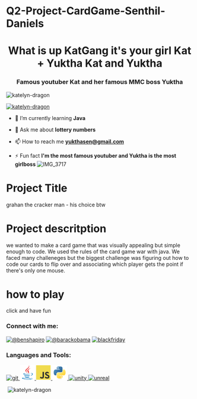 # Q2-Project-CardGame-Senthil-Daniels
<h1 align="center">What is up KatGang it's your girl Kat + Yuktha Kat and Yuktha</h1>
<h3 align="center">Famous youtuber Kat and her famous MMC boss Yuktha</h3>

<p align="left"> <img src="https://komarev.com/ghpvc/?username=katelyn-dragon&label=Profile%20views&color=0e75b6&style=flat" alt="katelyn-dragon" /> </p>

<p align="left"> <a href="https://github.com/ryo-ma/github-profile-trophy"><img src="https://github-profile-trophy.vercel.app/?username=katelyn-dragon" alt="katelyn-dragon" /></a> </p>

- 🌱 I’m currently learning **Java**

- 💬 Ask me about **lottery numbers**

- 📫 How to reach me **yukthasen@gmail.com**

- ⚡ Fun fact **I'm the most famous youtuber and Yuktha is the most girlboss**
![IMG_3717](https://user-images.githubusercontent.com/20590586/148612582-72f5e53e-704f-4c46-8e86-ea617f08c3aa.GIF)

# Project Title
grahan the cracker man - his choice btw
# Project descritption
we wanted to make a card game that was visually appealing but simple enough to code. We used the rules of the card game war with java. We faced many challeneges but the biggest challenge was figuring out how to code our cards to flip over and associating which player gets the point if there's only one mouse.
# how to play
click and have fun

<h3 align="left">Connect with me:</h3>
<p align="left">
<a href="https://twitter.com/@benshapiro" target="blank"><img align="center" src="https://raw.githubusercontent.com/rahuldkjain/github-profile-readme-generator/master/src/images/icons/Social/twitter.svg" alt="@benshapiro" height="30" width="40" /></a>
<a href="https://instagram.com/@barackobama" target="blank"><img align="center" src="https://raw.githubusercontent.com/rahuldkjain/github-profile-readme-generator/master/src/images/icons/Social/instagram.svg" alt="@barackobama" height="30" width="40" /></a>
<a href="https://www.youtube.com/c/blackfriday" target="blank"><img align="center" src="https://raw.githubusercontent.com/rahuldkjain/github-profile-readme-generator/master/src/images/icons/Social/youtube.svg" alt="blackfriday" height="30" width="40" /></a>
</p>

<h3 align="left">Languages and Tools:</h3>
<p align="left"> <a href="https://git-scm.com/" target="_blank" rel="noreferrer"> <img src="https://www.vectorlogo.zone/logos/git-scm/git-scm-icon.svg" alt="git" width="40" height="40"/> </a> <a href="https://www.java.com" target="_blank" rel="noreferrer"> <img src="https://raw.githubusercontent.com/devicons/devicon/master/icons/java/java-original.svg" alt="java" width="40" height="40"/> </a> <a href="https://developer.mozilla.org/en-US/docs/Web/JavaScript" target="_blank" rel="noreferrer"> <img src="https://raw.githubusercontent.com/devicons/devicon/master/icons/javascript/javascript-original.svg" alt="javascript" width="40" height="40"/> </a> <a href="https://www.python.org" target="_blank" rel="noreferrer"> <img src="https://raw.githubusercontent.com/devicons/devicon/master/icons/python/python-original.svg" alt="python" width="40" height="40"/> </a> <a href="https://unity.com/" target="_blank" rel="noreferrer"> <img src="https://www.vectorlogo.zone/logos/unity3d/unity3d-icon.svg" alt="unity" width="40" height="40"/> </a> <a href="https://unrealengine.com/" target="_blank" rel="noreferrer"> <img src="https://raw.githubusercontent.com/kenangundogan/fontisto/036b7eca71aab1bef8e6a0518f7329f13ed62f6b/icons/svg/brand/unreal-engine.svg" alt="unreal" width="40" height="40"/> </a> </p>

<p>&nbsp;<img align="center" src="https://github-readme-stats.vercel.app/api?username=katelyn-dragon&show_icons=true&locale=en" alt="katelyn-dragon" /></p>
